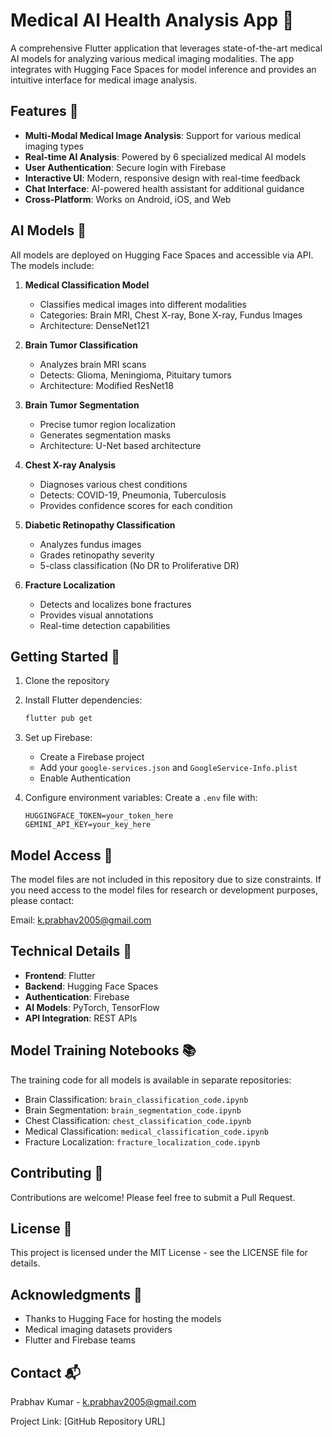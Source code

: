 # Medical AI Health Analysis App 🏥

A comprehensive Flutter application that leverages state-of-the-art medical AI models for analyzing various medical imaging modalities. The app integrates with Hugging Face Spaces for model inference and provides an intuitive interface for medical image analysis.

## Features 🌟

- **Multi-Modal Medical Image Analysis**: Support for various medical imaging types
- **Real-time AI Analysis**: Powered by 6 specialized medical AI models
- **User Authentication**: Secure login with Firebase
- **Interactive UI**: Modern, responsive design with real-time feedback
- **Chat Interface**: AI-powered health assistant for additional guidance
- **Cross-Platform**: Works on Android, iOS, and Web

## AI Models 🧠

All models are deployed on Hugging Face Spaces and accessible via API. The models include:

1. **Medical Classification Model**
   - Classifies medical images into different modalities
   - Categories: Brain MRI, Chest X-ray, Bone X-ray, Fundus Images
   - Architecture: DenseNet121

2. **Brain Tumor Classification**
   - Analyzes brain MRI scans
   - Detects: Glioma, Meningioma, Pituitary tumors
   - Architecture: Modified ResNet18

3. **Brain Tumor Segmentation**
   - Precise tumor region localization
   - Generates segmentation masks
   - Architecture: U-Net based architecture

4. **Chest X-ray Analysis**
   - Diagnoses various chest conditions
   - Detects: COVID-19, Pneumonia, Tuberculosis
   - Provides confidence scores for each condition

5. **Diabetic Retinopathy Classification**
   - Analyzes fundus images
   - Grades retinopathy severity
   - 5-class classification (No DR to Proliferative DR)

6. **Fracture Localization**
   - Detects and localizes bone fractures
   - Provides visual annotations
   - Real-time detection capabilities

## Getting Started 🚀

1. Clone the repository
2. Install Flutter dependencies:
   ```bash
   flutter pub get
   ```
3. Set up Firebase:
   - Create a Firebase project
   - Add your `google-services.json` and `GoogleService-Info.plist`
   - Enable Authentication

4. Configure environment variables:
   Create a `.env` file with:
   ```
   HUGGINGFACE_TOKEN=your_token_here
   GEMINI_API_KEY=your_key_here
   ```

## Model Access 📧

The model files are not included in this repository due to size constraints. If you need access to the model files for research or development purposes, please contact:

Email: k.prabhav2005@gmail.com

## Technical Details 🔧

- **Frontend**: Flutter
- **Backend**: Hugging Face Spaces
- **Authentication**: Firebase
- **AI Models**: PyTorch, TensorFlow
- **API Integration**: REST APIs

## Model Training Notebooks 📚

The training code for all models is available in separate repositories:
- Brain Classification: `brain_classification_code.ipynb`
- Brain Segmentation: `brain_segmentation_code.ipynb`
- Chest Classification: `chest_classification_code.ipynb`
- Medical Classification: `medical_classification_code.ipynb`
- Fracture Localization: `fracture_localization_code.ipynb`

## Contributing 🤝

Contributions are welcome! Please feel free to submit a Pull Request.

## License 📄

This project is licensed under the MIT License - see the LICENSE file for details.

## Acknowledgments 👏

- Thanks to Hugging Face for hosting the models
- Medical imaging datasets providers
- Flutter and Firebase teams

## Contact 📬

Prabhav Kumar - k.prabhav2005@gmail.com

Project Link: [GitHub Repository URL]